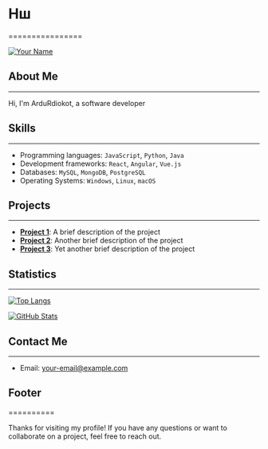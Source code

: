 # Hш
================

[![Your Name](https://github.com/your-username.png?size=100)](https://github.com/ArduRadioKot)

## About Me
------------

Hi, I'm ArduRdiokot, a software developer 
## Skills
----------

* Programming languages: `JavaScript`, `Python`, `Java`
* Development frameworks: `React`, `Angular`, `Vue.js`
* Databases: `MySQL`, `MongoDB`, `PostgreSQL`
* Operating Systems: `Windows`, `Linux`, `macOS`

## Projects
------------

* [**Project 1**](https://github.com/your-username/project-1): A brief description of the project
* [**Project 2**](https://github.com/your-username/project-2): Another brief description of the project
* [**Project 3**](https://github.com/your-username/project-3): Yet another brief description of the project

## Statistics
--------------

[![Top Langs](https://github-readme-stats.vercel.app/api/top-langs/?username=your-username&layout=compact)](https://github.com/ArduRadioKot)

[![GitHub Stats](https://github-readme-stats.vercel.app/api?username=your-username&show_icons=true)](https://github.com/ArduRadioKot)

## Contact Me
--------------

* Email: [your-email@example.com](mailto:your-email@example.com)

## Footer
==========

Thanks for visiting my profile! If you have any questions or want to collaborate on a project, feel free to reach out.
